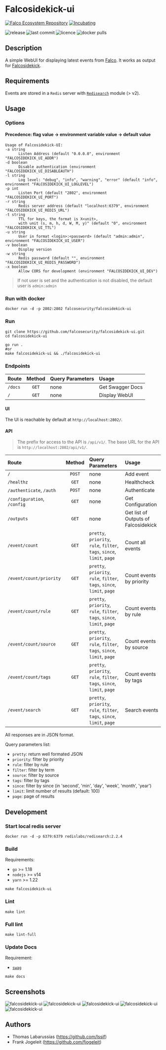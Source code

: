 # Falcosidekick-ui

[![Falco Ecosystem Repository](https://github.com/falcosecurity/evolution/blob/main/repos/badges/falco-ecosystem-blue.svg)](https://github.com/falcosecurity/evolution/blob/main/REPOSITORIES.md#ecosystem-scope) [![Incubating](https://img.shields.io/badge/status-incubating-orange?style=for-the-badge)](https://github.com/falcosecurity/evolution/blob/main/REPOSITORIES.md#incubating)


![release](https://flat.badgen.net/github/release/falcosecurity/falcosidekick-ui/latest?color=green) ![last commit](https://flat.badgen.net/github/last-commit/falcosecurity/falcosidekick-ui) ![licence](https://flat.badgen.net/badge/license/Apache/blue) ![docker pulls](https://flat.badgen.net/docker/pulls/falcosecurity/falcosidekick-ui?icon=docker)

## Description

A simple WebUI for displaying latest events from [Falco](https://falco.org). It works as output for [Falcosidekick](https://github.com/falcosecurity/falcosidekick).

## Requirements

Events are stored in a `Redis` server with [`Redisearch`](https://github.com/RediSearch/RediSearch) module (> v2).

## Usage

### Options
#### Precedence: flag value -> environment variable value -> default value

```shell
Usage of Falcosidekick-UI:  
-a string
      Listen Address (default "0.0.0.0", environment "FALCOSIDEKICK_UI_ADDR")
-d boolean
      Disable authentication (environment "FALCOSIDEKICK_UI_DISABLEAUTH")
-l string   
      Log level: "debug", "info", "warning", "error" (default "info",  environment "FALCOSIDEKICK_UI_LOGLEVEL")
-p int
      Listen Port (default "2802", environment "FALCOSIDEKICK_UI_PORT")
-r string
      Redis server address (default "localhost:6379", environment "FALCOSIDEKICK_UI_REDIS_URL")
-t string
      TTL for keys, the format is X<unit>,
      with unit (s, m, h, d, W, M, y)" (default "0", environment "FALCOSIDEKICK_UI_TTL")
-u string  
      User in format <login>:<password> (default "admin:admin", environment "FALCOSIDEKICK_UI_USER")
-v boolean
      Display version
-w string  
      Redis password (default "", environment "FALCOSIDEKICK_UI_REDIS_PASSWORD")
-x boolean
      Allow CORS for development (environment "FALCOSIDEKICK_UI_DEV")
```

> If not user is set and the authentication is not disabled, the default user is `admin:admin`

### Run with docker

```shell
docker run -d -p 2802:2802 falcosecurity/falcosidekick-ui
```

### Run

```
git clone https://github.com/falcosecurity/falcosidekick-ui.git
cd falcosidekick-ui

go run .
#or
make falcosidekick-ui && ./falcosidekick-ui
```

### Endpoints

| Route   | Method | Query Parameters | Usage            |
| :------ | :----: | :--------------- | :--------------- |
| `/docs` | `GET`  | none             | Get Swagger Docs |
| `/`     | `GET`  | none             | Display WebUI    |

#### UI

The UI is reachable by default at `http://localhost:2802/`.

#### API

> The prefix for access to the API is `/api/v1/`.
> The base URL for the API is `http://localhost:2802/api/v1/`.

| Route                       | Method | Query Parameters                                                         | Usage                                |
| :-------------------------- | :----: | :----------------------------------------------------------------------- | :----------------------------------- |
| `/`                         | `POST` | none                                                                     | Add event                            |
| `/healthz`                  | `GET`  | none                                                                     | Healthcheck                          |
| `/authenticate`, `/auth`    | `POST` | none                                                                     | Authenticate                         |
| `/configuration`, `/config` | `GET`  | none                                                                     | Get Configuration                    |
| `/outputs`                  | `GET`  | none                                                                     | Get list of Outputs of Falcosidekick |
| `/event/count`              | `GET`  | `pretty`, `priority`, `rule`, `filter`, `tags`, `since`, `limit`, `page` | Count all events                     |
| `/event/count/priority`     | `GET`  | `pretty`, `priority`, `rule`, `filter`, `tags`, `since`, `limit`, `page` | Count events by priority             |
| `/event/count/rule`         | `GET`  | `pretty`, `priority`, `rule`, `filter`, `tags`, `since`, `limit`, `page` | Count events by rule                 |
| `/event/count/source`       | `GET`  | `pretty`, `priority`, `rule`, `filter`, `tags`, `since`, `limit`, `page` | Count events by source               |
| `/event/count/tags`         | `GET`  | `pretty`, `priority`, `rule`, `filter`, `tags`, `since`, `limit`, `page` | Count events by tags                 |
| `/event/search`             | `GET`  | `pretty`, `priority`, `rule`, `filter`, `tags`, `since`, `limit`, `page` | Search events                        |

All responses are in JSON format.

Query parameters list:
* `pretty`: return well formated JSON
* `priority`: filter by priority
* `rule`: filter by rule
* `filter`: filter by term
* `source`: filter by source
* `tags`: filter by tags
* `since`: filter by since (in 'second', 'min', 'day', 'week', 'month', 'year')
* `limit`: limit number of results (default: 100)
* `page`: page of results

## Development

### Start local redis server

```shell
docker run -d -p 6379:6379 redislabs/redisearch:2.2.4
```

### Build

Requirements:
* `go` >= 1.18
* `nodejs` >= v14
* `yarn` >= 1.22

```shell
make falcosidekick-ui
```

### Lint

```shell
make lint
```

### Full lint

```shell
make lint-full
```

### Update Docs

Requirement:
* [`swag`](https://github.com/swaggo/swag)

```shell
make docs
```

## Screenshots

![falcosidekick-ui](imgs/webui_01.png)
![falcosidekick-ui](imgs/webui_02.png)
![falcosidekick-ui](imgs/webui_03.png)
![falcosidekick-ui](imgs/webui_04.png)
![falcosidekick-ui](imgs/webui_05.png)

## Authors

* Thomas Labarussias (https://github.com/Issif)
* Frank Jogeleit (https://github.com/fjogeleit)
